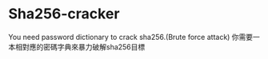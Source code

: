 # Sha256-cracker
You need password dictionary to crack sha256.(Brute force attack)
你需要一本相對應的密碼字典來暴力破解sha256目標
